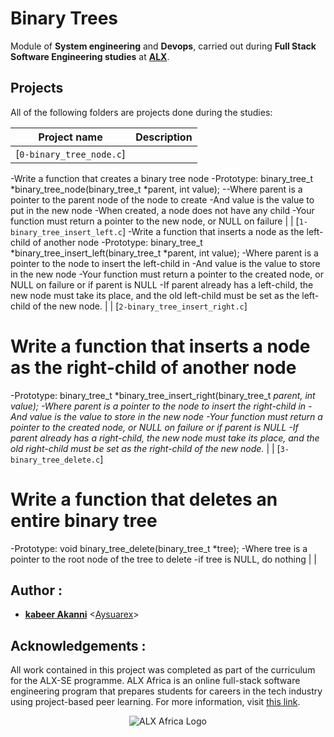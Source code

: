 # Binary Trees

Module of **System engineering** and **Devops**, carried out during **Full Stack Software Engineering studies** at **[ALX](https://www.alxafrica.com/)**.

## Projects
All of the following folders are projects done during the studies:

| Project name | Description |
| ------------ | ----------- |
| [`0-binary_tree_node.c`]
-Write a function that creates a binary tree node
-Prototype: binary_tree_t *binary_tree_node(binary_tree_t *parent, int value);
--Where parent is a pointer to the parent node of the node to create
-And value is the value to put in the new node
-When created, a node does not have any child
-Your function must return a pointer to the new node, or NULL on failure |
| [`1-binary_tree_insert_left.c`]
-Write a function that inserts a node as the left-child of another node
-Prototype: binary_tree_t *binary_tree_insert_left(binary_tree_t *parent, int value);
-Where parent is a pointer to the node to insert the left-child in
-And value is the value to store in the new node
-Your function must return a pointer to the created node, or NULL on failure or if parent is NULL
-If parent already has a left-child, the new node must take its place, and the old left-child must be set as the left-child of the new node. |
| [`2-binary_tree_insert_right.c`]
# Write a function that inserts a node as the right-child of another node

-Prototype: binary_tree_t *binary_tree_insert_right(binary_tree_t *parent, int value);
-Where parent is a pointer to the node to insert the right-child in
-And value is the value to store in the new node
-Your function must return a pointer to the created node, or NULL on failure or if parent is NULL
-If parent already has a right-child, the new node must take its place, and the old right-child must be set as the right-child of the new node.* |
| [`3-binary_tree_delete.c`]
# Write a function that deletes an entire binary tree

-Prototype: void binary_tree_delete(binary_tree_t *tree);
-Where tree is a pointer to the root node of the tree to delete
-if tree is NULL, do nothing |
| 

## Author :
* **[kabeer Akanni](https://twitter.com/akannikabeer)** <[Aysuarex](https://github.com/kabeer-prog)>

## Acknowledgements :

All work contained in this project was completed as part of the curriculum for the ALX-SE programme. ALX Africa is an online full-stack software engineering program that prepares students for careers in the tech industry using project-based peer learning. For more information, visit [this link](https://www.alxafrica.com//).


<p align="center">
  <img src="http://www.alxafrica.com/wp-content/uploads/2022/01/header-logo.png"
    alt="ALX Africa Logo"
  >
  </p>